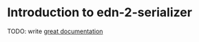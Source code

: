 # Introduction to edn-2-serializer

TODO: write [great documentation](http://jacobian.org/writing/what-to-write/)
